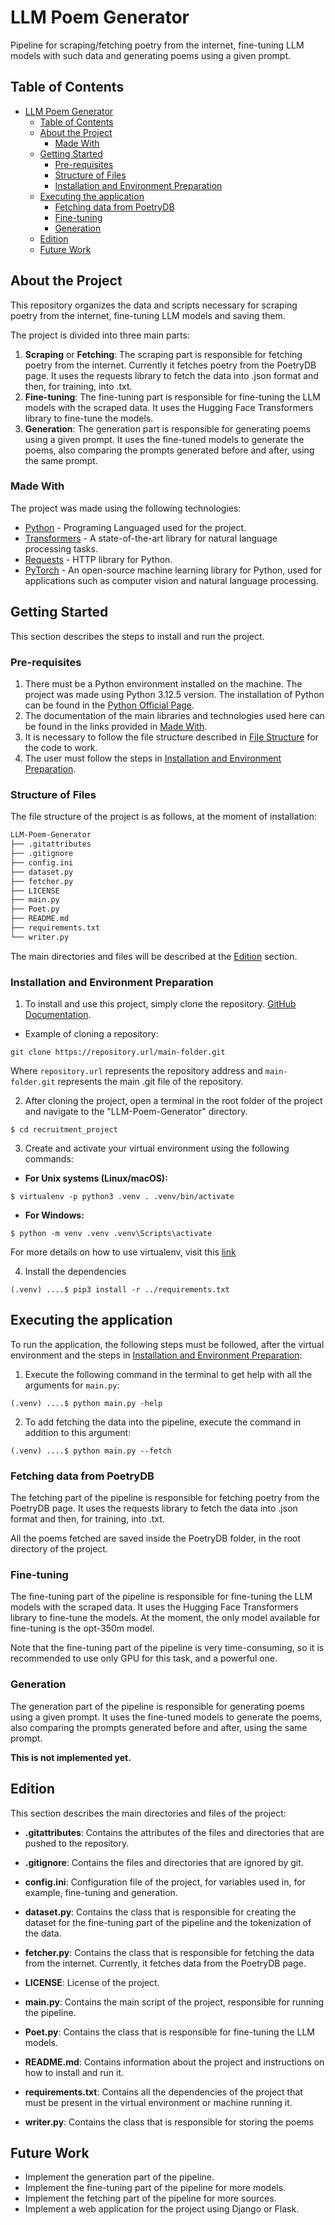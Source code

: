 # LLM Poem Generator
<!-- TABLE OF CONTENTS -->

Pipeline for scraping/fetching poetry from the internet, fine-tuning LLM models with such data and
generating poems using a given prompt.

## Table of Contents

- [LLM Poem Generator](#llm-poem-generator)
  - [Table of Contents](#table-of-contents)
  - [About the Project](#about-the-project)
    - [Made With](#made-with)
  - [Getting Started](#getting-started)
    - [Pre-requisites](#pre-requisites)
    - [Structure of Files](#structure-of-files)
    - [Installation and Environment Preparation](#installation-and-environment-preparation)
  - [Executing the application](#executing-the-application)
    - [Fetching data from PoetryDB](#fetching-data-from-poetrydb)
    - [Fine-tuning](#fine-tuning)
    - [Generation](#generation)
  - [Edition](#edition)
  - [Future Work](#future-work)

<!-- ABOUT THE PROJECT -->

## About the Project

This repository organizes the data and scripts necessary for scraping poetry from the internet, fine-tuning LLM models and saving them.

The project is divided into three main parts:

1. **Scraping** or **Fetching**: The scraping part is responsible for fetching poetry from the internet. Currently it fetches poetry from the PoetryDB page. It uses the requests library to fetch the data into .json format and then, for training, into .txt.
2. **Fine-tuning**: The fine-tuning part is responsible for fine-tuning the LLM models with the scraped data. It uses the Hugging Face Transformers library to fine-tune the models.
3. **Generation**: The generation part is responsible for generating poems using a given prompt. It uses the fine-tuned models to generate the poems, also comparing the prompts generated before and after, using the same prompt.

### Made With

The project was made using the following technologies:

- [Python](https://www.python.org/) - Programing Languaged used for the project.
- [Transformers](https://huggingface.co/transformers/) - A state-of-the-art library for natural language processing tasks.
- [Requests](https://docs.python-requests.org/en/latest/) - HTTP library for Python.
- [PyTorch](https://pytorch.org/) - An open-source machine learning library for Python, used for applications such as computer vision and natural language processing.

<!-- GETTING STARTED -->

## Getting Started

This section describes the steps to install and run the project.

### Pre-requisites

1. There must be a Python environment installed on the machine. The project was made using Python 3.12.5 version. The installation of Python can be found in the [Python Official Page](https://www.python.org/downloads/).
2. The documentation of the main libraries and technologies used here can be found in the links provided in [Made With](#made-with).
3. It is necessary to follow the file structure described in [File Structure](#file-structure) for the code to work.
4. The user must follow the steps in [Installation and Environment Preparation](#installation-and-environment-preparation).

### Structure of Files

The file structure of the project is as follows, at the moment of installation:

```bash
LLM-Poem-Generator
├── .gitattributes
├── .gitignore
├── config.ini
├── dataset.py
├── fetcher.py
├── LICENSE
├── main.py
├── Poet.py
├── README.md
├── requirements.txt
└── writer.py
```

The main directories and files will be described at the [Edition](#edition) section.

### Installation and Environment Preparation
1. To install and use this project, simply clone the repository. [GitHub Documentation](https://docs.github.com/en).

- Example of cloning a repository:
```
git clone https://repository.url/main-folder.git
```
Where `repository.url` represents the repository address and `main-folder.git` represents the main .git file of the repository.

2. After cloning the project, open a terminal in the root folder of the project and navigate to the "LLM-Poem-Generator" directory.
   
```
$ cd recruitment_project
```


3. Create and activate your virtual environment using the following commands:

- **For Unix systems (Linux/macOS):**
```
$ virtualenv -p python3 .venv . .venv/bin/activate
```
- **For Windows:**
```
$ python -m venv .venv .venv\Scripts\activate
```

For more details on how to use virtualenv, visit this [link](https://virtualenv.pypa.io/en/latest/)

4. Install the dependencies
```
(.venv) ....$ pip3 install -r ../requirements.txt
```

## Executing the application
To run the application, the following steps must be followed, after the virtual environment and the steps in [Installation and Environment Preparation](#installation-and-environment-preparation):

1. Execute the following command in the terminal to get help with all the arguments for `main.py`:
```
(.venv) ....$ python main.py -help
```

2. To add fetching the data into the pipeline, execute the command in addition to this argument:
```
(.venv) ....$ python main.py --fetch
```

### Fetching data from PoetryDB
The fetching part of the pipeline is responsible for fetching poetry from the PoetryDB page. It uses the requests library to fetch the data into .json format and then, for training, into .txt. 

All the poems fetched are saved inside the PoetryDB folder, in the root directory of the project.

### Fine-tuning
The fine-tuning part of the pipeline is responsible for fine-tuning the LLM models with the scraped data. It uses the Hugging Face Transformers library to fine-tune the models. At the moment, the only model available for fine-tuning is the opt-350m model.

Note that the fine-tuning part of the pipeline is very time-consuming, so it is recommended to use only GPU for this task, and a powerful one.

### Generation
The generation part of the pipeline is responsible for generating poems using a given prompt. It uses the fine-tuned models to generate the poems, also comparing the prompts generated before and after, using the same prompt. 

**This is not implemented yet.**

## Edition
This section describes the main directories and files of the project:

- **.gitattributes**: Contains the attributes of the files and directories that are pushed to the repository.

- **.gitignore**: Contains the files and directories that are ignored by git.

- **config.ini**: Configuration file of the project, for variables used in, for example, fine-tuning and generation.

- **dataset.py**: Contains the class that is responsible for creating the dataset for the fine-tuning part of the pipeline and the tokenization of the data.

- **fetcher.py**: Contains the class that is responsible for fetching the data from the internet. Currently, it fetches data from the PoetryDB page.

- **LICENSE**: License of the project.

- **main.py**: Contains the main script of the project, responsible for running the pipeline.

- **Poet.py**: Contains the class that is responsible for fine-tuning the LLM models.

- **README.md**: Contains information about the project and instructions on how to install and run it.

- **requirements.txt**: Contains all the dependencies of the project that must be present in the virtual environment or machine running it.

- **writer.py**: Contains the class that is responsible for storing the poems 

## Future Work

- Implement the generation part of the pipeline.
- Implement the fine-tuning part of the pipeline for more models.
- Implement the fetching part of the pipeline for more sources.
- Implement a web application for the project using Django or Flask.